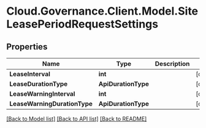# Cloud.Governance.Client.Model.SiteLeasePeriodRequestSettings
## Properties

Name | Type | Description | Notes
------------ | ------------- | ------------- | -------------
**LeaseInterval** | **int** |  | [optional] 
**LeaseDurationType** | **ApiDurationType** |  | [optional] 
**LeaseWarningInterval** | **int** |  | [optional] 
**LeaseWarningDurationType** | **ApiDurationType** |  | [optional] 

[[Back to Model list]](../README.md#documentation-for-models) [[Back to API list]](../README.md#documentation-for-api-endpoints) [[Back to README]](../README.md)

